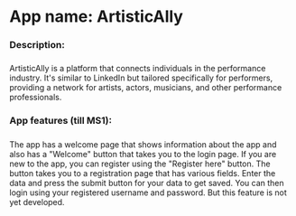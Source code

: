 <h1>App name: ArtisticAlly</h1>

<h3>Description:</h3>
<h5></h5>ArtisticAlly is a platform that connects individuals in the performance industry.
It's similar to LinkedIn but tailored specifically for performers, providing a network for artists, actors, musicians, and other performance professionals.</h5>

<h3>App features (till MS1):</h3>
<h5></h5>The app has a welcome page that shows information about the app and also has a "Welcome" button that takes you to the login page.
If you are new to the app, you can register using the "Register here" button.
The button takes you to a registration page that has various fields. Enter the data and press the submit button for your data to get saved.
You can then login using your registered username and password. But this feature is not yet developed.</h5>




